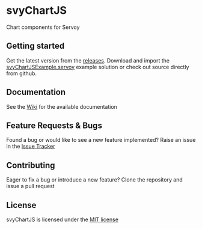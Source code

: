 # svyChartJS
Chart components for Servoy

Getting started
-------------

Get the latest version from the [releases](https://github.com/Servoy/svyChartJS/releases). Download and import the [svyChartJSExample.servoy](https://github.com/Servoy/svyChartJS/releases/download/v1.0.0-b1/svyChartJSExample.servoy) example solution or check out source directly from github.

Documentation
-------------
See the [Wiki](https://github.com/Servoy/svyChartJS/wiki) for the available documentation


Feature Requests & Bugs
-----------------------
Found a bug or would like to see a new feature implemented? Raise an issue in the [Issue Tracker](https://github.com/Servoy/svyChartJS/issues)


Contributing
-------------
Eager to fix a bug or introduce a new feature? Clone the repository and issue a pull request


License
-------
svyChartJS is licensed under the [MIT license](https://opensource.org/licenses/MIT)

